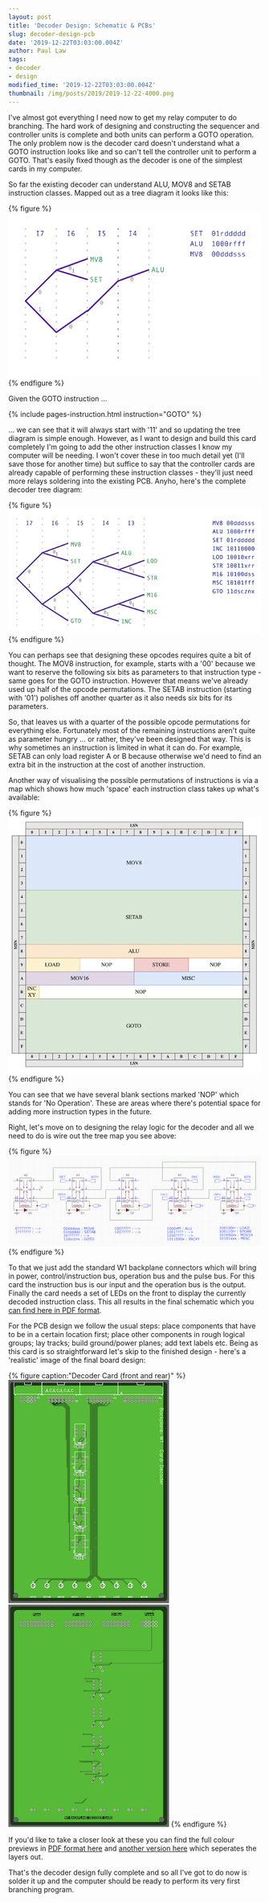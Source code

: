 ```yaml
---
layout: post
title: 'Decoder Design: Schematic & PCBs'
slug: decoder-design-pcb
date: '2019-12-22T03:03:00.004Z'
author: Paul Law
tags:
- decoder
- design
modified_time: '2019-12-22T03:03:00.004Z'
thumbnail: /img/posts/2019/2019-12-22-4000.png
---
```


I've almost got everything I need now to get my relay computer to do branching. The hard work of designing and constructing
the sequencer and controller units is complete and both units can perform a GOTO operation. The only problem now is the
decoder card doesn't understand what a GOTO instruction looks like and so can't tell the controller unit to perform a GOTO.
That's easily fixed though as the decoder is one of the simplest cards in my computer.

So far the existing decoder can understand ALU, MOV8 and SETAB instruction classes. Mapped out as a tree diagram it looks like
this:

{% figure %}![Opcode binary tree for MOV-8, ALU and SETAB](/assets/img/posts/2015/2015-01-04-0000.png){% endfigure %}

Given the GOTO instruction ...

{% include pages-instruction.html instruction="GOTO" %}

... we can see that it will always start with '11' and so updating the tree diagram is simple enough. However, as I want
to design and build this card completely I'm going to add the other instruction classes I know my computer will be needing. I
won't cover these in too much detail yet (I'll save those for another time) but suffice to say that the controller cards are
already capable of performing these instruction classes - they'll just need more relays soldering into the existing PCB.
Anyho, here's the complete decoder tree diagram:

{% figure %}![Opcode binary tree all instruction classes](/assets/img/posts/2019/2019-12-22-0000.png){% endfigure %}

You can perhaps see that designing these opcodes requires quite a bit of thought. The MOV8 instruction, for example, starts
with a '00' because we want to reserve the following six bits as parameters to that instruction type - same goes for the GOTO
instruction. However that means we've already used up half of the opcode permutations. The SETAB instruction (starting with
'01') polishes off another quarter as it also needs six bits for its parameters.

So, that leaves us with a quarter of the possible opcode permutations for everything else. Fortunately most of the remaining
instructions aren't quite as parameter hungry ... or rather, they've been designed that way. This is why sometimes an
instruction is limited in what it can do. For example, SETAB can only load register A or B because otherwise we'd need to find
an extra bit in the instruction at the cost of another instruction.

Another way of visualising the possible permutations of instructions is via a map which shows how much 'space' each
instruction class takes up what's available:

{% figure %}![Opcode class map](/assets/img/posts/2019/2019-12-22-0001.png){% endfigure %}

You can see that we have several blank sections marked 'NOP' which stands for 'No Operation'. These are areas where there's
potential space for adding more instruction types in the future.

Right, let's move on to designing the relay logic for the decoder and all we need to do is wire out the tree map you see
above:

{% figure %}![Decoder relay logic](/assets/img/posts/2019/2019-12-22-0002.png){% endfigure %}

To that we just add the standard W1 backplane connectors which will bring in power, control/instruction bus, operation bus and the pulse bus. For this card the instruction bus is our input and the operation bus is the output. Finally the card needs
a set of LEDs on the front to display the currently decoded instruction class. This all results in the final schematic
which you [can find here in PDF format](/assets/pdf/decoder.pdf).

For the PCB design we follow the usual steps: place components that have to be in a certain location first; place other
components in rough logical groups; lay tracks; build ground/power planes; add text labels etc. Being as this card is so
straightforward let's skip to the finished design - here's a 'realistic' image of the final board design:

{% figure caption:"Decoder Card (front and rear)" %}
![Upper Card (front)](/assets/img/posts/2019/2019-12-22-0003.png)
![Upper Card (rear)](/assets/img/posts/2019/2019-12-22-0004.png)
{% endfigure %}

If you'd like to take a closer look at these you can find the full colour previews in
[PDF format here](/assets/pdf/decoder-pcbp.pdf) and [another version here](/assets/pdf/decoder-pcb.pdf)
which seperates the layers out.

That's the decoder design fully complete and so all I've got to do now is solder it up and the computer should be ready
to perform its very first branching program.
